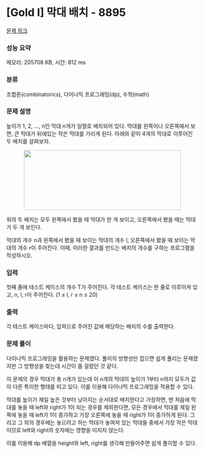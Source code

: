 # [Gold I] 막대 배치 - 8895 

[문제 링크](https://www.acmicpc.net/problem/8895) 

### 성능 요약

메모리: 205708 KB, 시간: 812 ms

### 분류

조합론(combinatorics), 다이나믹 프로그래밍(dp), 수학(math)

### 문제 설명

<p>높이가 1, 2, ..., n인 막대 n개가 일렬로 배치되어 있다. 막대를 왼쪽이나 오른쪽에서 보면, 큰 막대가 뒤에있는 작은 막대를 가리게 된다. 아래와 같이 4개의 막대로 이루어진 두 배치를 살펴보자.</p>

<p style="text-align: center;"><img alt="" src="https://onlinejudgeimages.s3-ap-northeast-1.amazonaws.com/upload/images/polearr.png" style="height:157px; width:412px"></p>

<p>위의 두 배치는 모두 왼쪽에서 봤을 때 막대가 한 개 보이고, 오른쪽에서 봤을 때는 막대가 두 개 보인다.</p>

<p>막대의 개수 n과 왼쪽에서 봤을 때 보이는 막대의 개수 l, 오른쪽에서 봤을 때 보이는 막대의 개수 r이 주어진다. 이때, 이러한 결과를 만드는 배치의 개수를 구하는 프로그램을 작성하시오.</p>

### 입력 

 <p>첫째 줄에 테스트 케이스의 개수 T가 주어진다. 각 테스트 케이스는 한 줄로 이루어져 있고, n, l, r이 주어진다. (1 ≤ l, r ≤ n ≤ 20)</p>

### 출력 

 <p>각 테스트 케이스마다, 입력으로 주어진 값에 해당하는 배치의 수를 출력한다.</p>

### 문제 풀이
<p> 다이나믹 프로그래밍을 활용하는 문제였다. 풀이의 방향성만 잡으면 쉽게 풀리는 문제였지만 그 방향성을 찾는데 시간이 좀 걸렸던 것 같다.</p>
<p> 이 문제의 경우 막대가 총 n개가 있는데 이 n개의 막대의 높이가 1부터 n까지 모두가 값이 다른 특이한 형태를 띠고 있다. 이를 이용해 다이나믹 프로그래밍을 적용할 수 있다.</p>
<p> 막대를 높이가 제일 높은 것부터 낮아지는 순서대로 배치한다고 가정하면, 맨 처음에 막대를 놓을 때 left와 right가 1이 되는 경우를 제외한다면, 모든 경우에서 막대를 제일 왼쪽에 놓을 때 left가 1이 증가하고 가장 오른쪽에 놓을 때 right가 1이 증가하게 된다. 그리고 그 외의 경우에는 놓으려고 하는 막대가 놓여져 있는 막대들 중에서 가장 작은 막대이므로 left와 right의 숫자에는 영향을 미치지 않는다.
<p> 이를 이용해 dp 배열을 height와 left, right를 생각해 만들어주면 쉽게 풀이할 수 있다.</p>
